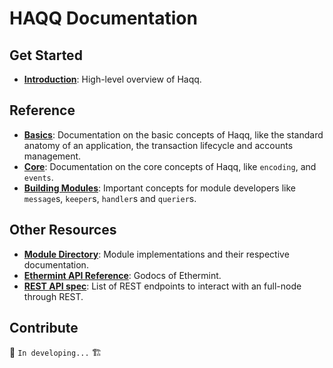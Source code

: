 <!--
layout: home
title: HAQQ Documentation
description: Haqq is a scalable and interoperable Ethereum, built on Proof-of-Stake with fast-finality. Islamic Coin (ISLM) is a native currency of Haqq.
sections:
  - title: Introduction
    desc: Read a high-level overview of Haqq and its architecture.
    url: /intro
    icon: ethereum-intro
  - title: Basics
    desc: Start with the basic concepts of Haqq, like accounts and transactions.
    url: /basics
    icon: basics
  - title: Core Concepts
    desc: Read about the core concepts like encoding and events.
    url: /core
    icon: core
stack:
  - title: Cosmos SDK
    desc: The SDK is the world’s most popular framework for building application-specific blockchains.
    color: "#5064FB"
    label: sdk
    url: http://docs.cosmos.network
  - title: Ethereum
    desc: Ethereum is a global, open-source platform for decentralized applications.
    color: "#1A1F36"
    label: ethereum-black
    url: https://eth.wiki
  - title: Tendermint Core
    desc: The leading BFT engine for building blockchains, powering Haqq.
    color: "#00BB00"
    label: core
    url: http://docs.tendermint.com
footer:
  newsletter: false
aside: false
-->

# HAQQ Documentation

## Get Started

- **[Introduction](./intro/overview.md)**: High-level overview of Haqq.

## Reference

- **[Basics](./basics/)**: Documentation on the basic concepts of Haqq, like the standard anatomy of an application, the transaction lifecycle and accounts management.
- **[Core](./core/)**: Documentation on the core concepts of Haqq, like `encoding`, and `events`.
- **[Building Modules](https://github.com/cosmos/cosmos-sdk/tree/main/docs/building-modules)**: Important concepts for module developers like `message`s, `keeper`s, `handler`s and `querier`s.

## Other Resources

- **[Module Directory](../x/)**: Module implementations and their respective documentation.
- **[Ethermint API Reference](https://godoc.org/github.com/evmos/ethermint)**: Godocs of Ethermint.
- **[REST API spec](https://cosmos.network/rpc/)**: List of REST endpoints to interact with an full-node through REST.

## Contribute

🚧 `In developing...` 🏗
